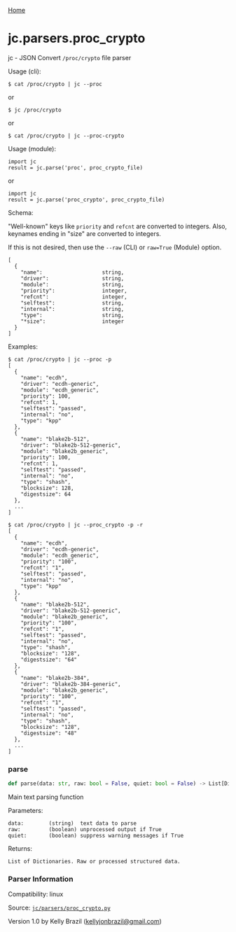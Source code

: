 [Home](https://kellyjonbrazil.github.io/jc/)
<a id="jc.parsers.proc_crypto"></a>

# jc.parsers.proc\_crypto

jc - JSON Convert `/proc/crypto` file parser

Usage (cli):

    $ cat /proc/crypto | jc --proc

or

    $ jc /proc/crypto

or

    $ cat /proc/crypto | jc --proc-crypto

Usage (module):

    import jc
    result = jc.parse('proc', proc_crypto_file)

or

    import jc
    result = jc.parse('proc_crypto', proc_crypto_file)

Schema:

"Well-known" keys like `priority` and `refcnt` are converted to integers.
Also, keynames ending in "size" are converted to integers.

If this is not desired, then use the `--raw` (CLI) or `raw=True` (Module)
option.

    [
      {
        "name":                   string,
        "driver":                 string,
        "module":                 string,
        "priority":               integer,
        "refcnt":                 integer,
        "selftest":               string,
        "internal":               string,
        "type":                   string,
        "*size":                  integer
      }
    ]

Examples:

    $ cat /proc/crypto | jc --proc -p
    [
      {
        "name": "ecdh",
        "driver": "ecdh-generic",
        "module": "ecdh_generic",
        "priority": 100,
        "refcnt": 1,
        "selftest": "passed",
        "internal": "no",
        "type": "kpp"
      },
      {
        "name": "blake2b-512",
        "driver": "blake2b-512-generic",
        "module": "blake2b_generic",
        "priority": 100,
        "refcnt": 1,
        "selftest": "passed",
        "internal": "no",
        "type": "shash",
        "blocksize": 128,
        "digestsize": 64
      },
      ...
    ]

    $ cat /proc/crypto | jc --proc_crypto -p -r
    [
      {
        "name": "ecdh",
        "driver": "ecdh-generic",
        "module": "ecdh_generic",
        "priority": "100",
        "refcnt": "1",
        "selftest": "passed",
        "internal": "no",
        "type": "kpp"
      },
      {
        "name": "blake2b-512",
        "driver": "blake2b-512-generic",
        "module": "blake2b_generic",
        "priority": "100",
        "refcnt": "1",
        "selftest": "passed",
        "internal": "no",
        "type": "shash",
        "blocksize": "128",
        "digestsize": "64"
      },
      {
        "name": "blake2b-384",
        "driver": "blake2b-384-generic",
        "module": "blake2b_generic",
        "priority": "100",
        "refcnt": "1",
        "selftest": "passed",
        "internal": "no",
        "type": "shash",
        "blocksize": "128",
        "digestsize": "48"
      },
      ...
    ]

<a id="jc.parsers.proc_crypto.parse"></a>

### parse

```python
def parse(data: str, raw: bool = False, quiet: bool = False) -> List[Dict]
```

Main text parsing function

Parameters:

    data:        (string)  text data to parse
    raw:         (boolean) unprocessed output if True
    quiet:       (boolean) suppress warning messages if True

Returns:

    List of Dictionaries. Raw or processed structured data.

### Parser Information
Compatibility:  linux

Source: [`jc/parsers/proc_crypto.py`](https://github.com/kellyjonbrazil/jc/blob/master/jc/parsers/proc_crypto.py)

Version 1.0 by Kelly Brazil (kellyjonbrazil@gmail.com)
